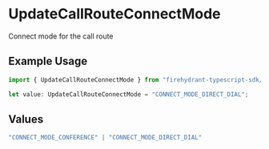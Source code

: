 # UpdateCallRouteConnectMode

Connect mode for the call route

## Example Usage

```typescript
import { UpdateCallRouteConnectMode } from "firehydrant-typescript-sdk/models/components";

let value: UpdateCallRouteConnectMode = "CONNECT_MODE_DIRECT_DIAL";
```

## Values

```typescript
"CONNECT_MODE_CONFERENCE" | "CONNECT_MODE_DIRECT_DIAL"
```